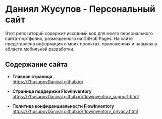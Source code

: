 # Даниял Жусупов - Персональный сайт

Этот репозиторий содержит исходный код для моего персонального сайта-портфолио, размещенного на GitHub Pages. На сайте представлена информация о моих проектах, приложениях и навыках в области мобильной разработки.

## Содержание сайта

- **Главная страница**  
  https://ZhusupovDaniyal.github.io/

- **Страница поддержки FlowInventory**  
  https://ZhusupovDaniyal.github.io/flowinventory_support.html

- **Политика конфиденциальности FlowInventory**  
  https://ZhusupovDaniyal.github.io/flowinventory_privacy.html

